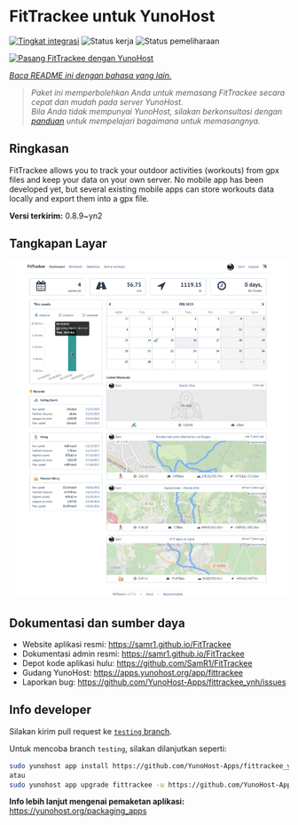 <!--
N.B.: README ini dibuat secara otomatis oleh <https://github.com/YunoHost/apps/tree/master/tools/readme_generator>
Ini TIDAK boleh diedit dengan tangan.
-->

# FitTrackee untuk YunoHost

[![Tingkat integrasi](https://dash.yunohost.org/integration/fittrackee.svg)](https://ci-apps.yunohost.org/ci/apps/fittrackee/) ![Status kerja](https://ci-apps.yunohost.org/ci/badges/fittrackee.status.svg) ![Status pemeliharaan](https://ci-apps.yunohost.org/ci/badges/fittrackee.maintain.svg)

[![Pasang FitTrackee dengan YunoHost](https://install-app.yunohost.org/install-with-yunohost.svg)](https://install-app.yunohost.org/?app=fittrackee)

*[Baca README ini dengan bahasa yang lain.](./ALL_README.md)*

> *Paket ini memperbolehkan Anda untuk memasang FitTrackee secara cepat dan mudah pada server YunoHost.*  
> *Bila Anda tidak mempunyai YunoHost, silakan berkonsultasi dengan [panduan](https://yunohost.org/install) untuk mempelajari bagaimana untuk memasangnya.*

## Ringkasan

FitTrackee allows you to track your outdoor activities (workouts) from gpx files and keep your data on your own server.
No mobile app has been developed yet, but several existing mobile apps can store workouts data locally and export them into a gpx file.


**Versi terkirim:** 0.8.9~yn2

## Tangkapan Layar

![Tangkapan Layar pada FitTrackee](./doc/screenshots/screenshot-fittrackee.png)

## Dokumentasi dan sumber daya

- Website aplikasi resmi: <https://samr1.github.io/FitTrackee>
- Dokumentasi admin resmi: <https://samr1.github.io/FitTrackee>
- Depot kode aplikasi hulu: <https://github.com/SamR1/FitTrackee>
- Gudang YunoHost: <https://apps.yunohost.org/app/fittrackee>
- Laporkan bug: <https://github.com/YunoHost-Apps/fittrackee_ynh/issues>

## Info developer

Silakan kirim pull request ke [`testing` branch](https://github.com/YunoHost-Apps/fittrackee_ynh/tree/testing).

Untuk mencoba branch `testing`, silakan dilanjutkan seperti:

```bash
sudo yunohost app install https://github.com/YunoHost-Apps/fittrackee_ynh/tree/testing --debug
atau
sudo yunohost app upgrade fittrackee -u https://github.com/YunoHost-Apps/fittrackee_ynh/tree/testing --debug
```

**Info lebih lanjut mengenai pemaketan aplikasi:** <https://yunohost.org/packaging_apps>
